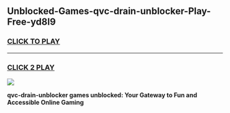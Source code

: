 
## Unblocked-Games-qvc-drain-unblocker-Play-Free-yd8l9
<h3>
<a href="https://premium76.site?title=qvc-drain-unblocker&ref=18A1">CLICK TO PLAY</a></h3>
<hr>

<h3>
<a href="https://premium76.site?title=qvc-drain-unblocker&ref=18A1">CLICK 2 PLAY</a>
  
</h3>

<a href="https://premium76.site?title=qvc-drain-unblocker&ref=18A1"><img src="https://clearcache.store/games.png"></a>


**qvc-drain-unblocker games unblocked: Your Gateway to Fun and Accessible Online Gaming**
